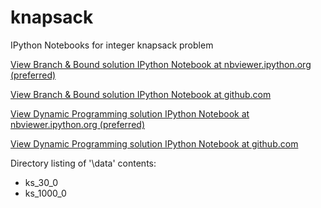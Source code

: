 # knapsack
IPython Notebooks for integer knapsack problem


[View Branch & Bound solution IPython Notebook at nbviewer.ipython.org (preferred)](http://nbviewer.ipython.org/github/joshuawebb1988/knapsack/blob/master/Knapsack-BnB.ipynb)

[View Branch & Bound solution IPython Notebook at github.com](https://github.com/joshuawebb1988/knapsack/blob/master/Knapsack-BnB.ipynb)


[View Dynamic Programming solution IPython Notebook at nbviewer.ipython.org (preferred)](http://nbviewer.ipython.org/github/joshuawebb1988/knapsack/blob/master/Knapsack-DP.ipynb)

[View Dynamic Programming solution IPython Notebook at github.com](https://github.com/joshuawebb1988/knapsack/blob/master/Knapsack-DP.ipynb)

Directory listing of '\data' contents:
* ks_30_0
* ks_1000_0
